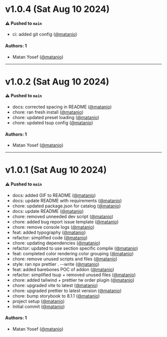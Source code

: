 # v1.0.4 (Sat Aug 10 2024)

#### ⚠️ Pushed to `main`

- ci: added git config ([@matanio](https://github.com/matanio))

#### Authors: 1

- Matan Yosef ([@matanio](https://github.com/matanio))

---

# v1.0.2 (Sat Aug 10 2024)

#### ⚠️ Pushed to `main`

- docs: corrected spacing in README ([@matanio](https://github.com/matanio))
- chore: ran fresh install ([@matanio](https://github.com/matanio))
- chore: updated preset loading ([@matanio](https://github.com/matanio))
- chore: updated tsup config ([@matanio](https://github.com/matanio))

#### Authors: 1

- Matan Yosef ([@matanio](https://github.com/matanio))

---

# v1.0.1 (Sat Aug 10 2024)

#### ⚠️ Pushed to `main`

- docs: added GIF to README ([@matanio](https://github.com/matanio))
- docs: update README with requirements ([@matanio](https://github.com/matanio))
- chore: updated package.json for catalog ([@matanio](https://github.com/matanio))
- docs: update README ([@matanio](https://github.com/matanio))
- chore: removed unneeded dev script ([@matanio](https://github.com/matanio))
- chore: added bug report issue template ([@matanio](https://github.com/matanio))
- chore: remove console logs ([@matanio](https://github.com/matanio))
- feat: added typography ([@matanio](https://github.com/matanio))
- refactor: simplified code ([@matanio](https://github.com/matanio))
- chore: updating dependencies ([@matanio](https://github.com/matanio))
- refactor: updated to use section specific compile ([@matanio](https://github.com/matanio))
- feat: completed color rendering color grouping ([@matanio](https://github.com/matanio))
- chore: remove unused scripts and files ([@matanio](https://github.com/matanio))
- style: ran npx prettier . --write ([@matanio](https://github.com/matanio))
- feat: added barebones POC of addon ([@matanio](https://github.com/matanio))
- refactor: simplified tsup + removed unused files ([@matanio](https://github.com/matanio))
- chore: added tailwind + prettier tw order plugin ([@matanio](https://github.com/matanio))
- chore: upgraded vite to latest ([@matanio](https://github.com/matanio))
- chore: upgraded prettier to latest version ([@matanio](https://github.com/matanio))
- chore: bump storybook to 8.1.1 ([@matanio](https://github.com/matanio))
- project setup ([@matanio](https://github.com/matanio))
- Initial commit ([@matanio](https://github.com/matanio))

#### Authors: 1

- Matan Yosef ([@matanio](https://github.com/matanio))
